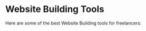 # Website Building Tools

Here are some of the best Website Building tools for freelancers:


<div class="clickable-box-grid">
<ClickableBox 
    title="WordPress" 
    description="Powerful and customizable content management system for building websites." 
    link="https://wordpress.org" 
/>
<ClickableBox 
    title="Wix" 
    description="Website builder with drag-and-drop features and customizable templates." 
    link="https://www.wix.com" 
/>
<ClickableBox 
    title="Squarespace" 
    description="Build beautiful websites with Squarespace’s all-in-one platform and templates." 
    link="https://www.squarespace.com" 
/>
<ClickableBox 
    title="Webflow" 
    description="Design, build, and launch responsive websites visually with Webflow." 
    link="https://webflow.com" 
/>
<ClickableBox 
    title="Shopify" 
    description="Create your online store and sell products with Shopify’s e-commerce platform." 
    link="https://www.shopify.com" 
/>
<ClickableBox 
    title="Weebly" 
    description="Build websites easily with Weebly’s drag-and-drop builder and templates." 
    link="https://www.weebly.com" 
/>
<ClickableBox 
    title="Joomla" 
    description="Open-source content management system for building websites and online applications." 
    link="https://www.joomla.org" 
/>
<ClickableBox 
    title="Drupal" 
    description="Flexible content management system for complex websites and applications." 
    link="https://www.drupal.org" 
/>
<ClickableBox 
    title="Site123" 
    description="Simple website builder with easy-to-use tools and customizable templates." 
    link="https://www.site123.com" 
/>
<ClickableBox 
    title="BigCommerce" 
    description="E-commerce platform for creating online stores with robust features." 
    link="https://www.bigcommerce.com" 
/>
<ClickableBox 
    title="Duda" 
    description="Build responsive websites with Duda’s web design platform for professionals." 
    link="https://www.duda.co" 
/>
<ClickableBox 
    title="Carrd" 
    description="Create simple, responsive one-page websites for any purpose with Carrd." 
    link="https://carrd.co" 
/>

</div>